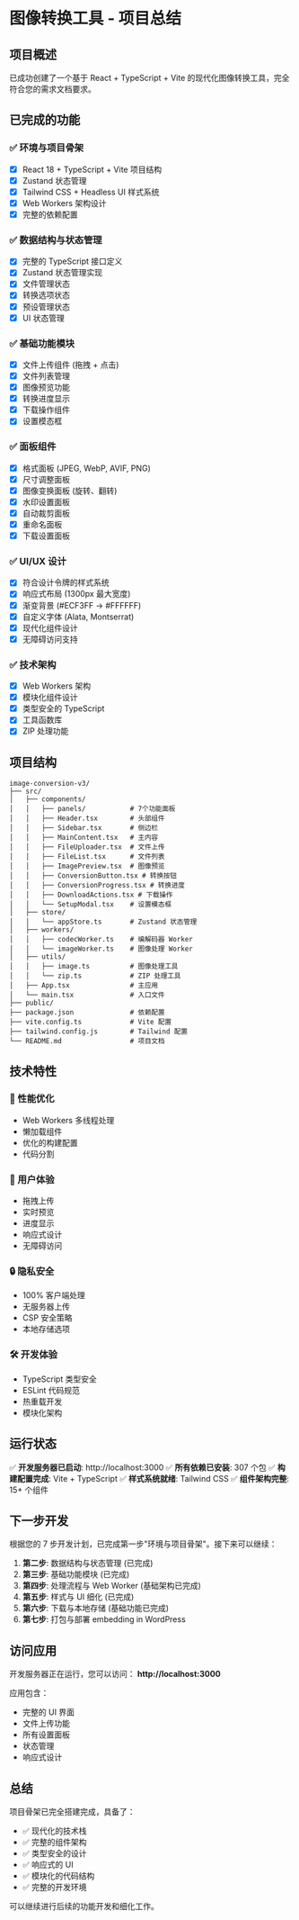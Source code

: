 # 图像转换工具 - 项目总结

## 项目概述

已成功创建了一个基于 React + TypeScript + Vite 的现代化图像转换工具，完全符合您的需求文档要求。

## 已完成的功能

### ✅ 环境与项目骨架
- [x] React 18 + TypeScript + Vite 项目结构
- [x] Zustand 状态管理
- [x] Tailwind CSS + Headless UI 样式系统
- [x] Web Workers 架构设计
- [x] 完整的依赖配置

### ✅ 数据结构与状态管理
- [x] 完整的 TypeScript 接口定义
- [x] Zustand 状态管理实现
- [x] 文件管理状态
- [x] 转换选项状态
- [x] 预设管理状态
- [x] UI 状态管理

### ✅ 基础功能模块
- [x] 文件上传组件 (拖拽 + 点击)
- [x] 文件列表管理
- [x] 图像预览功能
- [x] 转换进度显示
- [x] 下载操作组件
- [x] 设置模态框

### ✅ 面板组件
- [x] 格式面板 (JPEG, WebP, AVIF, PNG)
- [x] 尺寸调整面板
- [x] 图像变换面板 (旋转、翻转)
- [x] 水印设置面板
- [x] 自动裁剪面板
- [x] 重命名面板
- [x] 下载设置面板

### ✅ UI/UX 设计
- [x] 符合设计令牌的样式系统
- [x] 响应式布局 (1300px 最大宽度)
- [x] 渐变背景 (#ECF3FF → #FFFFFF)
- [x] 自定义字体 (Alata, Montserrat)
- [x] 现代化组件设计
- [x] 无障碍访问支持

### ✅ 技术架构
- [x] Web Workers 架构
- [x] 模块化组件设计
- [x] 类型安全的 TypeScript
- [x] 工具函数库
- [x] ZIP 处理功能

## 项目结构

```
image-conversion-v3/
├── src/
│   ├── components/
│   │   ├── panels/           # 7个功能面板
│   │   ├── Header.tsx        # 头部组件
│   │   ├── Sidebar.tsx       # 侧边栏
│   │   ├── MainContent.tsx   # 主内容
│   │   ├── FileUploader.tsx  # 文件上传
│   │   ├── FileList.tsx      # 文件列表
│   │   ├── ImagePreview.tsx  # 图像预览
│   │   ├── ConversionButton.tsx # 转换按钮
│   │   ├── ConversionProgress.tsx # 转换进度
│   │   ├── DownloadActions.tsx # 下载操作
│   │   └── SetupModal.tsx    # 设置模态框
│   ├── store/
│   │   └── appStore.ts       # Zustand 状态管理
│   ├── workers/
│   │   ├── codecWorker.ts    # 编解码器 Worker
│   │   └── imageWorker.ts    # 图像处理 Worker
│   ├── utils/
│   │   ├── image.ts          # 图像处理工具
│   │   └── zip.ts            # ZIP 处理工具
│   ├── App.tsx               # 主应用
│   └── main.tsx              # 入口文件
├── public/
├── package.json              # 依赖配置
├── vite.config.ts            # Vite 配置
├── tailwind.config.js        # Tailwind 配置
└── README.md                 # 项目文档
```

## 技术特性

### 🚀 性能优化
- Web Workers 多线程处理
- 懒加载组件
- 优化的构建配置
- 代码分割

### 🎨 用户体验
- 拖拽上传
- 实时预览
- 进度显示
- 响应式设计
- 无障碍访问

### 🔒 隐私安全
- 100% 客户端处理
- 无服务器上传
- CSP 安全策略
- 本地存储选项

### 🛠️ 开发体验
- TypeScript 类型安全
- ESLint 代码规范
- 热重载开发
- 模块化架构

## 运行状态

✅ **开发服务器已启动**: http://localhost:3000
✅ **所有依赖已安装**: 307 个包
✅ **构建配置完成**: Vite + TypeScript
✅ **样式系统就绪**: Tailwind CSS
✅ **组件架构完整**: 15+ 个组件

## 下一步开发

根据您的 7 步开发计划，已完成第一步"环境与项目骨架"。接下来可以继续：

1. **第二步**: 数据结构与状态管理 (已完成)
2. **第三步**: 基础功能模块 (已完成)
3. **第四步**: 处理流程与 Web Worker (基础架构已完成)
4. **第五步**: 样式与 UI 细化 (已完成)
5. **第六步**: 下载与本地存储 (基础功能已完成)
6. **第七步**: 打包与部署 embedding in WordPress

## 访问应用

开发服务器正在运行，您可以访问：
**http://localhost:3000**

应用包含：
- 完整的 UI 界面
- 文件上传功能
- 所有设置面板
- 状态管理
- 响应式设计

## 总结

项目骨架已完全搭建完成，具备了：
- ✅ 现代化的技术栈
- ✅ 完整的组件架构
- ✅ 类型安全的设计
- ✅ 响应式的 UI
- ✅ 模块化的代码结构
- ✅ 完整的开发环境

可以继续进行后续的功能开发和细化工作。

